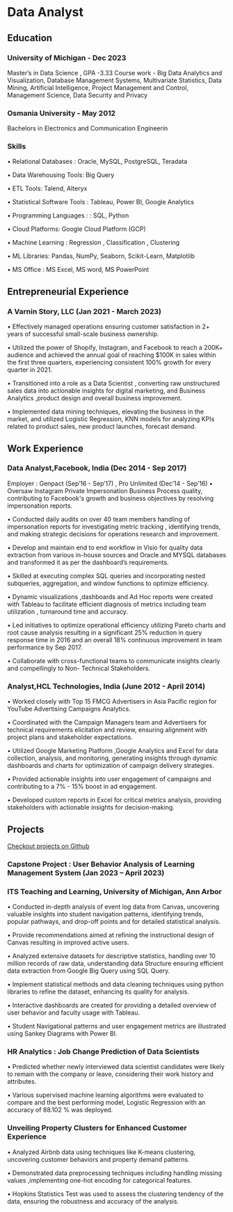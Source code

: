 # Data Analyst

## Education
### University of Michigan - Dec 2023
Master’s in Data Science , GPA -3.33
Course work - Big Data Analytics and Visualization, Database Management Systems, Multivariate Statistics, Data Mining, Artificial Intelligence, Project Management and Control, Management Science, Data Security and Privacy

### Osmania University - May 2012	
Bachelors in Electronics and Communication Engineerin

### Skills    		                          
•	Relational Databases : Oracle, MySQL, PostgreSQL, Teradata  

•	Data Warehousing Tools: Big Query  

•	ETL Tools: Talend, Alteryx  

•	Statistical Software Tools : Tableau, Power BI, Google Analytics  

•	Programming Languages : : SQL, Python  

•	Cloud Platforms:  Google Cloud Platform (GCP)  

•	Machine Learning :  Regression , Classification , Clustering  

•	ML Libraries: Pandas, NumPy, Seaborn, Scikit-Learn, Matplotlib  

•	MS Office : MS Excel, MS word, MS PowerPoint   




## Entrepreneurial Experience 
### A Varnin Story, LLC									                    (Jan 2021 - March 2023)
•	Effectively managed operations ensuring customer satisfaction in 2+  years of successful small-scale business ownership.  

•	Utilized the power of Shopify, Instagram, and Facebook to reach a 200K+ audience and achieved the annual goal of reaching $100K in sales within the first three quarters, experiencing consistent 100% growth for every quarter in 2021.  

•	Transitioned into a role as a Data Scientist , converting raw unstructured sales data into actionable insights for digital marketing, and Business Analytics ,product design and overall business improvement.   

•	Implemented data mining techniques, elevating the business in the market, and utilized Logistic Regression, KNN models  for analyzing KPIs related to product sales, new product launches, forecast demand.  


## Work Experience 
### Data Analyst,Facebook, India                      (Dec 2014 - Sep 2017)
Employer : Genpact (Sep’16 - Sep’17) , Pro Unlimited (Dec’14 - Sep’16)
•	Oversaw Instagram Private Impersonation Business Process quality, contributing to Facebook's growth and business objectives by resolving impersonation reports.  

•	Conducted daily audits on over 40 team members handling of impersonation reports for investigating metric tracking , identifying trends, and making strategic decisions for operations research and improvement.  

•	Develop and maintain end to end workflow in Visio for quality data extraction from various in-house sources  and Oracle and MYSQL databases and transformed it as per the dashboard’s requirements.  

•	Skilled at executing complex SQL queries and incorporating nested subqueries, aggregation, and window functions to optimize efficiency.    

•	Dynamic visualizations ,dashboards and Ad Hoc reports were created with Tableau to facilitate efficient diagnosis of metrics including  team utilization , turnaround time and accuracy.  

•	Led initiatives to optimize operational efficiency utilizing Pareto charts and root cause analysis resulting in a significant 25% reduction in query response time in 2016 and an overall 18% continuous  improvement in team performance by Sep 2017.  

•	Collaborate with cross-functional teams to communicate insights clearly and compellingly to Non- Technical Stakeholders.

### Analyst,HCL Technologies, India					                    	                                   (June 2012 - April 2014)
•	Worked closely with Top 15 FMCG Advertisers in Asia Pacific region for YouTube Advertising Campaigns Analytics.  

•	Coordinated with the Campaign Managers team and Advertisers for technical requirements elicitation and review, ensuring alignment with project plans and stakeholder expectations.  

•	Utilized Google Marketing Platform ,Google Analytics and Excel for data collection, analysis, and monitoring, generating insights through dynamic dashboards and charts for optimization of  campaign delivery strategies.  

•	Provided actionable insights into user engagement of campaigns and contributing to a 7% - 15% boost in ad engagement.  

•	Developed custom reports in Excel for critical metrics analysis, providing stakeholders with actionable insights for decision-making.  


## Projects 
[Checkout projects on Github](https://github.com/dashboard)
### Capstone Project : User Behavior Analysis of Learning Management System        				                      (Jan 2023 – April 2023)
### ITS Teaching and Learning, University of Michigan, Ann Arbor
•	Conducted in-depth analysis of event log data from Canvas, uncovering valuable insights into student navigation patterns, identifying trends, popular pathways, and drop-off points and for detailed  statistical analysis.   

•	Provide recommendations aimed at refining the instructional design of Canvas resulting in improved active users.  

•	Analyzed extensive datasets for descriptive statistics, handling over 10 million records of raw data, understanding data Structure ensuring efficient data extraction from Google Big Query using SQL Query.  

•	Implement statistical methods and  data cleaning techniques using python libraries to refine the dataset, enhancing its quality for analysis.  

•	Interactive dashboards are created for providing a detailed overview of user behavior and faculty usage with Tableau.  

•	Student Navigational patterns and user engagement metrics are illustrated using Sankey Diagrams with Power BI.  
 

### HR Analytics : Job Change Prediction of Data Scientists		       
•	Predicted whether newly interviewed data scientist candidates were likely to remain with the company or leave, considering their work history and attributes.  

•	Various supervised machine learning algorithms were evaluated to compare and the best performing model, Logistic Regression with an accuracy of 88.102 % was deployed.

### Unveiling Property Clusters for Enhanced Customer Experience 	
•	Analyzed Airbnb data using techniques like K-means clustering, uncovering customer behaviors and property demand patterns.   

•	Demonstrated data preprocessing techniques including handling missing values ,implementing one-hot encoding for categorical features.   

•	Hopkins Statistics Test was used to assess the clustering tendency of the data, ensuring the robustness and accuracy of the analysis.  







